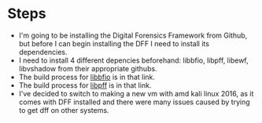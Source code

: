 # Steps

* I'm going to be installing the Digital Forensics Framework from Github, but before I can begin installing the DFF I need to install its dependencies.
* I need to install 4 different depencies beforehand: libbfio, libpff, libewf, libvshadow from their appropriate githubs.
* The build process for [libbfio](https://github.com/libyal/libbfio/wiki/Building) is in that link.
* The build process for [libpff](https://github.com/libyal/libpff/wiki/Building) is in that link.
* I've decided to switch to making a new vm with amd kali linux 2016, as it comes with DFF installed and there were many issues caused by trying to get dff on other systems.
